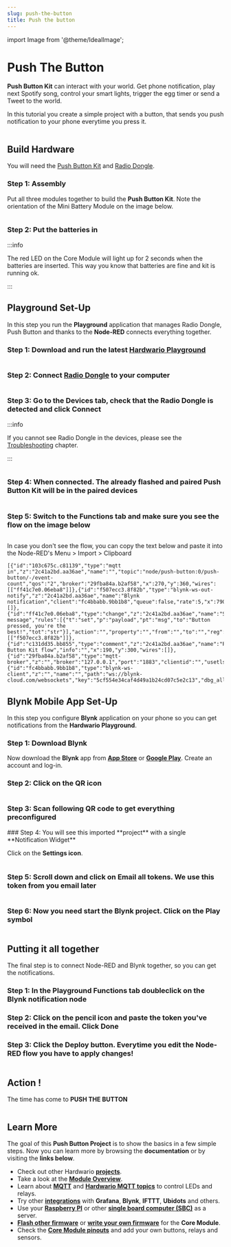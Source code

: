 ```yaml
---
slug: push-the-button
title: Push the button
---
```

import Image from '@theme/IdealImage';


# Push The Button

**Push Button Kit** can interact with your world. Get phone notification, play next Spotify song, control your smart lights, trigger the egg timer or send a Tweet to the world.

In this tutorial you create a simple project with a button, that sends you push notification to your phone everytime you press it.


<div class="container">
  <div class="row">
    <Image img={require('./img/push-the-button/push-the-button_button-garage.webp')}/>
  </div>
</div>


## Build Hardware

You will need the [Push Button Kit](https://shop.bigclown.com/push-button-kit) and [Radio Dongle](https://shop.bigclown.com/radio-dongle).

### Step 1: Assembly

Put all three modules together to build the **Push Button Kit**. Note the orientation of the Mini Battery Module on the image below.


<div class="container">
  <div class="row">
    <Image img={require('./img/push-the-button/push-the-button_mini-battery-module-orientation.webp')}/>
  </div>
</div>

### Step 2: Put the batteries in

:::info

The red LED on the Core Module will light up for 2 seconds when the batteries are inserted. This way you know that batteries are fine and kit is running ok.

:::

## Playground Set-Up

In this step you run the **Playground** application that manages Radio Dongle, Push Button and thanks to the **Node-RED** connects everything together.

### Step 1: Download and run the latest [**Hardwario Playground**](https://github.com/bigclownlabs/bch-playground/releases/latest)


<div class="container">
  <div class="row">
    <Image img={require('./img/push-the-button/logo.webp')}/>
  </div>
</div>

### **Step 2:** Connect [Radio Dongle](https://shop.bigclown.com/radio-dongle) to your computer

<div class="container">
  <div class="row">
    <Image img={require('./img/push-the-button/push-the-button_connect-usb-dongle.webp')}/>
  </div>
</div>

### Step 3: Go to the **Devices** tab, check that the Radio Dongle is detected and click **Connect**

:::info

If you cannot see Radio Dongle in the devices, please see the [Troubleshooting](https://www.bigclown.com/doc/projects/push-the-button/#troubleshooting) chapter.

:::

<div class="container">
  <div class="row">
    <Image img={require('./img/push-the-button/push-the-button_playground-devices-connect.webp')}/>
  </div>
</div>

### **Step 4:** When connected. The already flashed and paired Push Button Kit will be in the paired devices

<div class="container">
  <div class="row">
    <Image img={require('./img/push-the-button/push-the-button_playground-devices-connected.webp')}/>
  </div>
</div>

### Step 5: Switch to the **Functions** tab and make sure you see the flow on the image below

<div class="container">
  <div class="row">
    <Image img={require('./img/push-the-button/push-the-button_node-red-flow.webp')}/>
  </div>
</div>

In case you don't see the flow, you can copy the text below and paste it into the Node-RED's Menu &gt; Import &gt; Clipboard

```text
[{"id":"103c675c.c81139","type":"mqtt in","z":"2c41a2bd.aa36ae","name":"","topic":"node/push-button:0/push-button/-/event-count","qos":"2","broker":"29fba84a.b2af58","x":270,"y":360,"wires":[["ff41c7e0.06eba8"]]},{"id":"f507ecc3.8f82b","type":"blynk-ws-out-notify","z":"2c41a2bd.aa36ae","name":"Blynk notification","client":"fc4bbabb.9bb1b8","queue":false,"rate":5,"x":790,"y":360,"wires":[]},{"id":"ff41c7e0.06eba8","type":"change","z":"2c41a2bd.aa36ae","name":"Set message","rules":[{"t":"set","p":"payload","pt":"msg","to":"Button pressed, you're the best!","tot":"str"}],"action":"","property":"","from":"","to":"","reg":false,"x":570,"y":360,"wires":[["f507ecc3.8f82b"]]},{"id":"c131dd35.bb855","type":"comment","z":"2c41a2bd.aa36ae","name":"Push Button Kit flow","info":"","x":190,"y":300,"wires":[]},{"id":"29fba84a.b2af58","type":"mqtt-broker","z":"","broker":"127.0.0.1","port":"1883","clientid":"","usetls":false,"compatmode":true,"keepalive":"60","cleansession":true,"birthTopic":"","birthQos":"0","birthPayload":"","willTopic":"","willQos":"0","willPayload":""},{"id":"fc4bbabb.9bb1b8","type":"blynk-ws-client","z":"","name":"","path":"ws://blynk-cloud.com/websockets","key":"5cf554e34caf4d49a1b24cd07c5e2c13","dbg_all":false,"dbg_read":false,"dbg_write":false,"dbg_notify":false,"dbg_mail":false,"dbg_prop":false,"dbg_sync":false,"dbg_bridge":false,"dbg_low":false,"dbg_pins":"","multi_cmd":false,"proxy_type":"no","proxy_url":""}]
```

## Blynk Mobile App Set-Up

In this step you configure **Blynk** application on your phone so you can get notifications from the **Hardwario Playground**.

### Step 1: Download Blynk

Now download the **Blynk** app from [**App Store**](https://itunes.apple.com/us/app/blynk-iot-for-arduino-esp32/id808760481?mt=8) or [**Google Play**](https://play.google.com/store/apps/details?id=cc.blynk&hl=en). Create an account and log-in.

### Step 2: Click on the **QR icon**

<div class="container">
  <div class="row">
    <Image img={require('./img/push-the-button/push-the-button_blynk-copy.webp')}/>
  </div>
</div>

### **Step 3:** Scan following QR code to get everything preconfigured

<div class="container">
  <div class="row">
    <Image img={require('./img/push-the-button/push-the-button_blynk-qr-code-push-button-kit.webp')}/>
  </div>
</div>
### Step 4: You will see this imported **project** with a single **Notification Widget**

Click on the **Settings icon**.

<div class="container">
  <div class="row">
    <Image img={require('./img/push-the-button/push-the-button_blynk-config.webp')}/>
  </div>
</div>

### **Step 5:** Scroll down and click on **Email all** tokens. We use this token from you email later

<div class="container">
  <div class="row">
    <Image img={require('./img/push-the-button/push-the-button_blynk-token.webp')}/>
  </div>
</div>

### Step 6: Now you need start the Blynk project. Click on the **Play** symbol

<div class="container">
  <div class="row">
    <Image img={require('./img/push-the-button/push-the-button_blynk-play.webp')}/>
  </div>
</div>

## Putting it all together

The final step is to connect Node-RED and Blynk together, so you can get the notifications.

### Step 1: In the **Playground** **Functions** tab doubleclick on the **Blynk notification** node

### Step 2: Click on the **pencil icon** and paste the token you've received in the email. Click **Done**

### **Step 3:** Click the **Deploy** button. Everytime you edit the Node-RED flow you have to apply changes!

<div class="container">
  <div class="row">
    <Image img={require('./img/push-the-button/push-the-button_node-red-token.webp')}/>
  </div>
</div>

## Action !

The time has come to **PUSH THE BUTTON**

<div class="container">
  <div class="row">
    <Image img={require('./img/push-the-button/push-the-button_push-the-button.webp')}/>
  </div>
</div>

## Learn More

The goal of this **Push Button Project** is to show the basics in a few simple steps. Now you can learn more by browsing the **documentation** or by visiting the **links below**.

* Check out other Hardwario [**projects**](projects-overview.md).
* Take a look at the [**Module Overview**](../basics/module-overview.md).
* Learn about [**MQTT**](../interfaces/mqtt-protocol.md) and [**Hardwario MQTT topics**](../interfaces/mqtt-topics.md) to control LEDs and relays.
* Try other [**integrations**](../integrations/grafana-for-visualization.md) with **Grafana**, **Blynk**, **IFTTT**, **Ubidots** and others.
* Use your [**Raspberry PI**](https://docs.hardwario.com/tower/server-raspberry-pi/) or other [**single board computer \(SBC\)**](../tutorials/custom-setup-on-raspberry-pi.md#setup-on-original-raspbian) as a server.
* [**Flash other firmware**](https://www.bigclown.com/doc/projects/radio-door-sensor/#flash-door-sensor-firmware.en.md) or [**write your own firmware**](../firmware/basic-overview.md) for the **Core Module**.
* Check the [**Core Module pinouts**](../hardware/header-pinout.md) and add your own buttons, relays and sensors.

